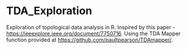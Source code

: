 # TDA_Exploration
Exploration of topological data analysis in R. Inspired by this paper - https://ieeexplore.ieee.org/document/7750716. Using the TDA Mapper function provided at https://github.com/paultpearson/TDAmapper/.
